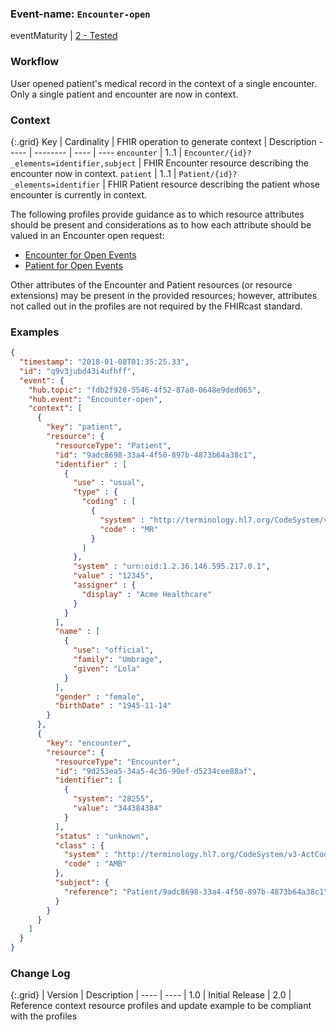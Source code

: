 ### Event-name: `Encounter-open`

eventMaturity | [2 - Tested](3-1-2-eventmaturitymodel.html)

### Workflow

User opened patient's medical record in the context of a single encounter. Only a single patient and encounter are now in context.

### Context

{:.grid}
Key | Cardinality | FHIR operation to generate context | Description
----- | -------- | ---- | ---- 
`encounter` | 1..1 | `Encounter/{id}?_elements=identifier,subject` | FHIR Encounter resource describing the encounter now in context.
`patient` | 1..1 | `Patient/{id}?_elements=identifier` | FHIR Patient resource describing the patient whose encounter is currently in context.

The following profiles provide guidance as to which resource attributes should be present and considerations as to how each attribute should be valued in an Encounter open request:

* [Encounter for Open Events](StructureDefinition-fhircast-encounter-open.html)
* [Patient for Open Events](StructureDefinition-fhircast-patient-open.html)

Other attributes of the Encounter and Patient resources (or resource extensions) may be present in the provided resources; however, attributes not called out in the profiles are not required by the FHIRcast standard.

### Examples


```json
{
  "timestamp": "2018-01-08T01:35:25.33",
  "id": "q9v3jubd43i4ufhff",
  "event": {
    "hub.topic": "fdb2f928-5546-4f52-87a0-0648e9ded065",
    "hub.event": "Encounter-open",
    "context": [
      {
        "key": "patient",
        "resource": {
          "resourceType": "Patient",
          "id": "9adc8698-33a4-4f50-897b-4873b64a38c1",
          "identifier" : [
            {
              "use" : "usual",
              "type" : {
                "coding" : [
                  {
                    "system" : "http://terminology.hl7.org/CodeSystem/v2-0203",
                    "code" : "MR"
                  }
                ]
              },
              "system" : "urn:oid:1.2.36.146.595.217.0.1",
              "value" : "12345",
              "assigner" : {
                "display" : "Acme Healthcare"
              }
            }
          ],
          "name" : [
            {
              "use": "official",
              "family": "Umbrage",
              "given": "Lola"
            }
          ],
          "gender" : "female",
          "birthDate" : "1945-11-14"
        }
      },
      {
        "key": "encounter",
        "resource": {
          "resourceType": "Encounter",
          "id": "9d253ea5-34a5-4c36-90ef-d5234cee88af",
          "identifier": [
            {
              "system": "28255",
              "value": "344384384"
            }
          ],
          "status" : "unknown",
          "class" : {
            "system" : "http://terminology.hl7.org/CodeSystem/v3-ActCode",
            "code" : "AMB"
          },
          "subject": {
            "reference": "Patient/9adc8698-33a4-4f50-897b-4873b64a38c1"
          }
        }
      }
    ]
  }
}
```

### Change Log

{:.grid}
| Version | Description
| ---- | ----
| 1.0 | Initial Release
| 2.0 | Reference context resource profiles and update example to be compliant with the profiles
